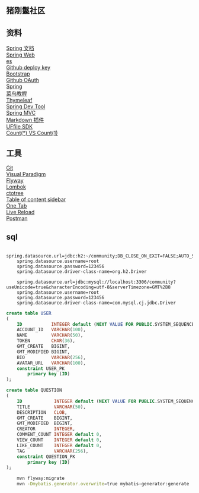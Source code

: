 ##  猪刚鬣社区
## 资料
[Spring 文档](https://spring.io/guides)    
[Spring Web](https://spring.io/guides/gs/serving-web-content/)   
[es](https://elasticsearch.cn/explore)    
[Github deploy key](https://developer.github.com/v3/guides/managing-deploy-keys/#deploy-keys)    
[Bootstrap](https://v3.bootcss.com/getting-started/)    
[Github OAuth](https://developer.github.com/apps/building-oauth-apps/creating-an-oauth-app/)    
[Spring](https://docs.spring.io/spring-boot/docs/2.0.0.RC1/reference/htmlsingle/#boot-features-embedded-database-support)    
[菜鸟教程](https://www.runoob.com/mysql/mysql-insert-query.html)    
[Thymeleaf](https://www.thymeleaf.org/doc/tutorials/3.0/usingthymeleaf.html#setting-attribute-values)    
[Spring Dev Tool](https://docs.spring.io/spring-boot/docs/2.0.0.RC1/reference/htmlsingle/#using-boot-devtools)  
[Spring MVC](https://docs.spring.io/spring/docs/5.0.3.RELEASE/spring-framework-reference/web.html#mvc-handlermapping-interceptor)  
[Markdown 插件](http://editor.md.ipandao.com/)   
[UFfile SDK](https://github.com/ucloud/ufile-sdk-java)  
[Count(*) VS Count(1)](https://mp.weixin.qq.com/s/Rwpke4BHu7Fz7KOpE2d3Lw)  

## 工具
[Git](https://git-scm.com/download)   
[Visual Paradigm](https://www.visual-paradigm.com)    
[Flyway](https://flywaydb.org/getstarted/firststeps/maven)  
[Lombok](https://www.projectlombok.org)    
[ctotree](https://www.octotree.io/)   
[Table of content sidebar](https://chrome.google.com/webstore/detail/table-of-contents-sidebar/ohohkfheangmbedkgechjkmbepeikkej)    
[One Tab](https://chrome.google.com/webstore/detail/chphlpgkkbolifaimnlloiipkdnihall)    
[Live Reload](https://chrome.google.com/webstore/detail/livereload/jnihajbhpnppcggbcgedagnkighmdlei/related)  
[Postman](https://chrome.google.com/webstore/detail/coohjcphdfgbiolnekdpbcijmhambjff)
##  sql
```H2连接
    spring.datasource.url=jdbc:h2:~/community;DB_CLOSE_ON_EXIT=FALSE;AUTO_SERVER=TRUE
    spring.datasource.username=root
    spring.datasource.password=123456
    spring.datasource.driver-class-name=org.h2.Driver
```
```msyql
    spring.datasource.url=jdbc:mysql://localhost:3306/community?useUnicode=true&characterEncoding=utf-8&serverTimezone=GMT%2B8
    spring.datasource.username=root
    spring.datasource.password=123456
    spring.datasource.driver-class-name=com.mysql.cj.jdbc.Driver

```
```sql
create table USER
(
    ID           INTEGER default (NEXT VALUE FOR PUBLIC.SYSTEM_SEQUENCE_23FB365F_C1FC_42A9_A6F0_96AC7F03D1F7) auto_increment,
    ACCOUNT_ID   VARCHAR(100),
    NAME         VARCHAR(50),
    TOKEN        CHAR(36),
    GMT_CREATE   BIGINT,
    GMT_MODIFIED BIGINT,
    BIO          VARCHAR(256),
    AVATAR_URL   VARCHAR(100),
    constraint USER_PK
        primary key (ID)
);
```
```sql
create table QUESTION
(
    ID            INTEGER default (NEXT VALUE FOR PUBLIC.SYSTEM_SEQUENCE_0EDC1B2F_FC9C_4B44_A940_697361626482) auto_increment,
    TITLE         VARCHAR(50),
    DESCRIPTION   CLOB,
    GMT_CREATE    BIGINT,
    GMT_MODIFIED  BIGINT,
    CREATOR       INTEGER,
    COMMENT_COUNT INTEGER default 0,
    VIEW_COUNT    INTEGER default 0,
    LIKE_COUNT    INTEGER default 0,
    TAG           VARCHAR(256),
    constraint QUESTION_PK
        primary key (ID)
);


```

```bash
    mvn flyway:migrate
    mvn -Dmybatis.generator.overwrite=true mybatis-generator:generate
```


